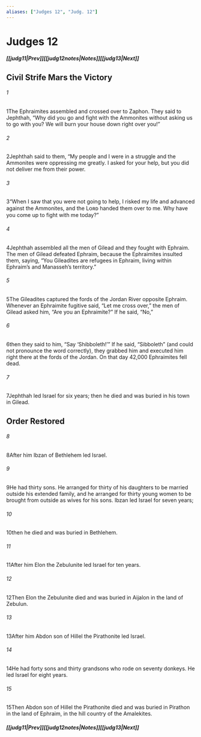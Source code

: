 ```yaml
---
aliases: ["Judges 12", "Judg. 12"]
---
```

# Judges 12
##### <span class=arrow-left></span>[[judg11|Prev]]<span class=navigation-separator></span>[[judg12notes|Notes]]<span class=navigation-separator></span>[[judg13|Next]]<span class=arrow-right></span>
## Civil Strife Mars the Victory
###### 1
<span class=verse-first>1</span>The Ephraimites assembled and crossed over to Zaphon. They said to Jephthah, “Why did you go and fight with the Ammonites without asking us to go with you? We will burn your house down right over you!”
###### 2
<span class=verse-body>2</span>Jephthah said to them, “My people and I were in a struggle and the Ammonites were oppressing me greatly. I asked for your help, but you did not deliver me from their power.
###### 3
<span class=verse-body>3</span>“When I saw that you were not going to help, I risked my life and advanced against the Ammonites, and the Lᴏʀᴅ handed them over to me. Why have you come up to fight with me today?”
###### 4
<span class=verse-body>4</span>Jephthah assembled all the men of Gilead and they fought with Ephraim. The men of Gilead defeated Ephraim, because the Ephraimites insulted them, saying, “You Gileadites are refugees in Ephraim, living within Ephraim’s and Manasseh’s territory.”
###### 5
<span class=verse-body>5</span>The Gileadites captured the fords of the Jordan River opposite Ephraim. Whenever an Ephraimite fugitive said, “Let me cross over,” the men of Gilead asked him, “Are you an Ephraimite?” If he said, “No,”
###### 6
<span class=verse-body>6</span>then they said to him, “Say ‘Shibboleth!’” If he said, “Sibboleth” (and could not pronounce the word correctly), they grabbed him and executed him right there at the fords of the Jordan. On that day 42,000 Ephraimites fell dead.
<div class=paragraph-break></div>

###### 7
<span class=verse-first>7</span>Jephthah led Israel for six years; then he died and was buried in his town in Gilead.
## Order Restored
###### 8
<span class=verse-first>8</span>After him Ibzan of Bethlehem led Israel.
###### 9
<span class=verse-body>9</span>He had thirty sons. He arranged for thirty of his daughters to be married outside his extended family, and he arranged for thirty young women to be brought from outside as wives for his sons. Ibzan led Israel for seven years;
###### 10
<span class=verse-body>10</span>then he died and was buried in Bethlehem.
<div class=paragraph-break></div>

###### 11
<span class=verse-first>11</span>After him Elon the Zebulunite led Israel for ten years.
###### 12
<span class=verse-body>12</span>Then Elon the Zebulunite died and was buried in Aijalon in the land of Zebulun.
<div class=paragraph-break></div>

###### 13
<span class=verse-first>13</span>After him Abdon son of Hillel the Pirathonite led Israel.
###### 14
<span class=verse-body>14</span>He had forty sons and thirty grandsons who rode on seventy donkeys. He led Israel for eight years.
###### 15
<span class=verse-body>15</span>Then Abdon son of Hillel the Pirathonite died and was buried in Pirathon in the land of Ephraim, in the hill country of the Amalekites.
##### <span class=arrow-left></span>[[judg11|Prev]]<span class=navigation-separator></span>[[judg12notes|Notes]]<span class=navigation-separator></span>[[judg13|Next]]<span class=arrow-right></span>